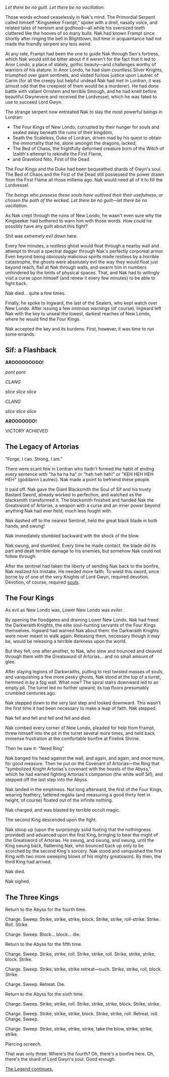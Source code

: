 *Let there be no guilt.  Let there be no vacillation.*

Those words echoed ceaselessly in Nak's mind.  The Primordial Serpent called himself "Kingseeker Frampt," spoke with a droll, nasally voice, and related tales of heroism and godhood—all while his oversized teeth clattered like the hooves of so many bulls.  Nak had known Frampt since shortly after ringing the bell in Blighttown, but time in acquaintance had not made the friendly serpent any less *weird*.

At any rate, Frampt had been the one to guide Nak through Sen's fortress, which Nak would still be bitter about if it weren't for the fact that it led to Anor Londo, a place of stately, gothic beauty—and challenges worthy of warriors of his stature.  In Anor Londo, he had slain countless Silver Knights, triumphed over giant sentinels, and visited furious justice upon Lautrec of Carim (for all the creepy but helpful undead Nak had met in Lordran, it was almost odd that the creepiest of them would be a murderer).  He had done battle with valiant Ornstein and terrible Smough, and he had knelt before beautiful Gwynevere and received the Lordvessel, which he was fated to use to succeed Lord Gwyn.

The strange serpent now entreated Nak to slay the most powerful beings in Lordran:

* The Four Kings of New Londo, corrupted by their hunger for souls and sealed away beneath the ruins of their kingdom,  
* Seath the Scaleless, Duke of Lordran, driven mad by his quest to obtain the immortality that he, alone amongst the dragons, lacked,  
* The Bed of Chaos, the frightfully deformed creature born of the Witch of Izalith's attempt to rekindle the First Flame,  
* and Gravelord Nito, First of the Dead.  

The Four Kings and the Duke had been bequeathed shards of Gwyn's soul.  The Bed of Chaos and the First of the Dead still possessed the power drawn from the First Flame all those millenia ago.  Nak would need all of it to fill the Lordvessel.

*The beings who possess these souls have outlived their their usefulness, or chosen the path of the wicked. Let there be no guilt—let there be no vacillation.*

As Nak crept through the ruins of New Londo, he wasn't even sure why the Kingseeker had bothered to warn him with those words.  How could he possibly have any guilt about this fight?

Shit was *extremely* evil down here.

Every few minutes, a restless ghost would float through a nearby wall and attempt to thrust a spectral dagger through Nak's perfectly corporeal armor.  Even beyond being obviously malicious spirits made restless by a horrible catastrophe, the ghosts were absolutely evil the way they would float just beyond reach, flail at Nak through walls, and swarm him in numbers unhindered by the limits of physical spaces.  That, and Nak had to willingly visit a curse upon himself (and renew it every few minutes) to be able to fight back.

Nak died... quite a few times.

Finally, he spoke to Ingward, the last of the Sealers, who kept watch over New Londo.  After issuing a few ominous warnings (of course), Ingward left Nak with the key to unseal the lowest, darkest reaches of New Londo, where he would find the Four Kings.

Nak accepted the key and its burdens.  First, however, it was time to run some errands.

## Sif: a Flashback

**AROOOOOOOOO!**

*pant pant*

*CLANG*

*slice slice slice*

*CLANG*

*slice slice slice*

**AROOOOOOO!**

VICTORY ACHIEVED

## The Legacy of Artorias

"Forge, I can. Strong, I am."

There were scant few in Lordran who hadn't formed the habit of ending every sentence with "ha ha ha ha" or "heh heh heh!" or "KEH HEH HEH HEH" (goddamn Lautrec).  Nak made a point to befriend these people.

It paid off.  Nak gave the Giant Blacksmith the Soul of Sif and his trusty Bastard Sword, already worked to perfection, and watched as the blacksmith transformed it.  The blacksmith finished and handed Nak the Greatsword of Artorias, a weapon with a curse and an inner power beyond anything Nak had ever held, much less fought with.

Nak dashed off to the nearest Sentinel, held the great black blade in both hands, and swung!

Nak immediately stumbled backward with the shock of the blow.

Nak swung, and stumbled.  Every time he made contact, the blade did its part and dealt terrible damage to his enemies, but somehow Nak could not follow through.

After the sentinel had taken the liberty of sending Nak back to the bonfire, Nak realized his mistake.  He needed more faith.  To wield this sword, once borne by of one of the very Knights of Lord Gwyn, required devotion.  Devotion, of course, required [souls](http://www.youtube.com/watch?v=0LPJJwqIIFY).

## The Four Kings

As evil as New Londo was, Lower New Londo was *eviler*.

By opening the floodgates and draining Lower New Londo, Nak had freed the Darkwraith Knights, the elite soul-hunting servants of the Four Kings themselves.  Ingward had warned Nak about them: the Darkwraith Knights were never meant to walk again.  Releasing them, necessary though it may be, would be releasing a terrible darkness upon the world.

But they fell, one after another, to Nak, who slew and trounced and cleaved through them with the Greatsword of Artorias... and no small amount of glee.

After slaying legions of Darkwraiths, putting to rest twisted masses of souls, and vanquishing a few more pesky ghosts, Nak stood at the top of a turret, hemmed in by a fog wall.  What now?  The spiral stairs downward led to an empty pit.  The turret led no further upward; its top floors presumably crumbled centuries ago.

Nak stepped down to the very last step and looked downward.  This wasn't the first time it had been necessary to make a leap of faith.  Nak stepped.

Nak fell and fell and fell and fell and died.

Nak combed every corner of New Londo, pleaded for help from Frampt, threw himself into the pit in the turret several more times, and held back immense frustration at the comfortable bonfire at Firelink Shrine.

Then he saw it: "Need Ring"

Nak banged his head against the wall, and again, and again, and once more, for good measure.  Then he put on the Covenant of Artorias—the Ring that "symbolized Knight Artorias's covenant with the beasts of the Abyss," which he had earned fighting Artorias's companion (the white wolf Sif), and stepped off the last step into the Abyss.

Nak landed in the emptiness.  Not long afterward, the first of the Four Kings, wearing feathery, tattered regalia (and measuring a good thirty feet in height, of course) floated out of the infinite nothing.

Nak charged, and was blasted by terrible occult magic.

The second King descended upon the fight.

Nak stoop up (upon the surprisingly solid footing that the nothingness provided) and advanced upon the first King, bringing to bear the might of the Greatsword of Artorias.  He swung, and swung, and swung, until the King swung back, flattening Nak, who bounced back up only to be scorched by the second King's sorcery.  Nak stood and vanquished the first King with two more sweeping blows of his mighty greatsword.  By then, the third King had arrived.

Nak died.

Nak sighed.

## The Three Kings

Return to the Abyss for the fourth time.

Charge.  Sweep.  Strike, strike, strike, block.  Strike, strike, roll-strike.  Strike.  Roll.  Strike.

Charge.  Sweep.  Block... block... die.

Return to the Abyss for the fifth time.

Charge.  Sweep.  Strike, strike, roll.  Strike, strike, roll.  Strike, strike, strike, block.  Strike.

Charge.  Sweep.  Strike, strike, strike retreat—ouch.  Strike, strike, roll, block.  Strike.

Charge.  Sweep.  Retreat.  Die.

Return to the Abyss for the sixth time.

Charge.  Sweep.  Strike, strike, roll.  Strike, strike, strike, block.  Strike, strike.

Charge.  Sweep.  Strike, strike, strike, block.  Strike, strike, roll.  Retreat, roll.  Charge, Sweep.

Charge.  Sweep.  Strike, strike, strike, strike, take the blow, strike, strike, strike.

Piercing screech.

That was only three.  Where's the fourth?  Oh, there's a bonfire here.  Oh, there's the shard of Lord Gwyn's soul.  Good enough.

[The Legend continues.](nak-12.html)